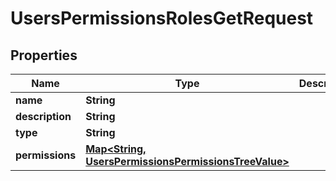 

# UsersPermissionsRolesGetRequest


## Properties

| Name | Type | Description | Notes |
|------------ | ------------- | ------------- | -------------|
|**name** | **String** |  |  [optional] |
|**description** | **String** |  |  [optional] |
|**type** | **String** |  |  [optional] |
|**permissions** | [**Map&lt;String, UsersPermissionsPermissionsTreeValue&gt;**](UsersPermissionsPermissionsTreeValue.md) |  |  [optional] |



